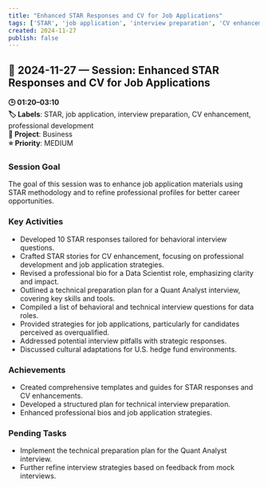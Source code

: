 ```yaml
---
title: "Enhanced STAR Responses and CV for Job Applications"
tags: ['STAR', 'job application', 'interview preparation', 'CV enhancement', 'professional development']
created: 2024-11-27
publish: false
---
```


## 📅 2024-11-27 — Session: Enhanced STAR Responses and CV for Job Applications

**🕒 01:20–03:10**  
**🏷️ Labels**: STAR, job application, interview preparation, CV enhancement, professional development  
**📂 Project**: Business  
**⭐ Priority**: MEDIUM  


### Session Goal
The goal of this session was to enhance job application materials using STAR methodology and to refine professional profiles for better career opportunities.

### Key Activities
- Developed 10 STAR responses tailored for behavioral interview questions.
- Crafted STAR stories for CV enhancement, focusing on professional development and job application strategies.
- Revised a professional bio for a Data Scientist role, emphasizing clarity and impact.
- Outlined a technical preparation plan for a Quant Analyst interview, covering key skills and tools.
- Compiled a list of behavioral and technical interview questions for data roles.
- Provided strategies for job applications, particularly for candidates perceived as overqualified.
- Addressed potential interview pitfalls with strategic responses.
- Discussed cultural adaptations for U.S. hedge fund environments.

### Achievements
- Created comprehensive templates and guides for STAR responses and CV enhancements.
- Developed a structured plan for technical interview preparation.
- Enhanced professional bios and job application strategies.

### Pending Tasks
- Implement the technical preparation plan for the Quant Analyst interview.
- Further refine interview strategies based on feedback from mock interviews.

